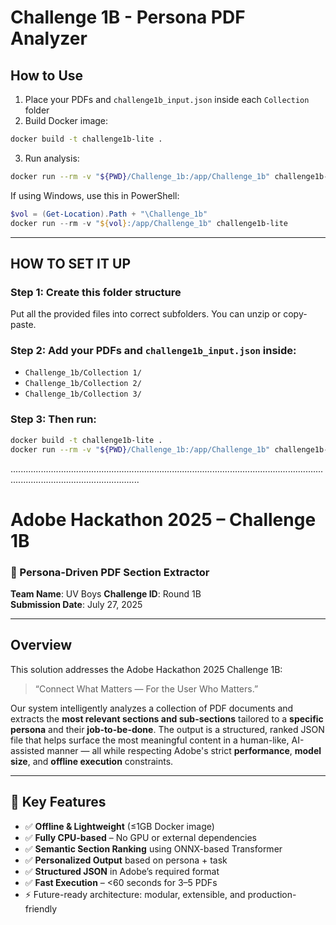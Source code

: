# Challenge 1B - Persona PDF Analyzer

## How to Use

1.  Place your PDFs and `challenge1b_input.json` inside each `Collection` folder  
2.  Build Docker image:
   ```bash
   docker build -t challenge1b-lite .
   ```
3.  Run analysis:
   ```bash
   docker run --rm -v "${PWD}/Challenge_1b:/app/Challenge_1b" challenge1b-lite
   ```

 If using Windows, use this in PowerShell:

```powershell
$vol = (Get-Location).Path + "\Challenge_1b"
docker run --rm -v "${vol}:/app/Challenge_1b" challenge1b-lite
```

---

##  HOW TO SET IT UP

### Step 1: Create this folder structure
Put all the provided files into correct subfolders. You can unzip or copy-paste.

### Step 2: Add your PDFs and `challenge1b_input.json` inside:
- `Challenge_1b/Collection 1/`
- `Challenge_1b/Collection 2/`
- `Challenge_1b/Collection 3/`

### Step 3: Then run:
```bash
docker build -t challenge1b-lite .
docker run --rm -v "${PWD}/Challenge_1b:/app/Challenge_1b" challenge1b-lite
```
...............................................................................................................................................................................
#  Adobe Hackathon 2025 – Challenge 1B  
### 🚀 Persona-Driven PDF Section Extractor  
**Team Name**: UV Boys 
**Challenge ID**: Round 1B  
**Submission Date**: July 27, 2025  

---

##  Overview

This solution addresses the Adobe Hackathon 2025 Challenge 1B:  
> “Connect What Matters — For the User Who Matters.”

Our system intelligently analyzes a collection of PDF documents and extracts the **most relevant sections and sub-sections** tailored to a **specific persona** and their **job-to-be-done**. The output is a structured, ranked JSON file that helps surface the most meaningful content in a human-like, AI-assisted manner — all while respecting Adobe's strict **performance**, **model size**, and **offline execution** constraints.

---

## 🔧 Key Features

- ✅ **Offline & Lightweight** (≤1GB Docker image)
- ✅ **Fully CPU-based** – No GPU or external dependencies
- ✅ **Semantic Section Ranking** using ONNX-based Transformer
- ✅ **Personalized Output** based on persona + task
- ✅ **Structured JSON** in Adobe’s required format
- ✅ **Fast Execution** – <60 seconds for 3–5 PDFs
- ⚡ Future-ready architecture: modular, extensible, and production-friendly


<!-- git remote add origin https://github.com/vishal09dream/adobe-hackathon-challenge-1b.git -->
